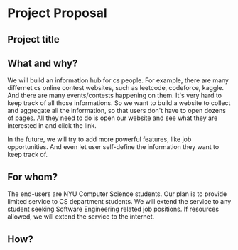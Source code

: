 # Project Proposal

## Project title


## What and why?
<!-- What software system would you like to build this semester, and why?  Include a description of what problem the system would solve and why this is important. -->
We will build an information hub for cs people. For example, there are many differnet cs online contest websites, such as leetcode, codeforce, kaggle. And there are many events/contests happening on them. It's very hard to keep track of all those informations. So we want to build a website to collect and aggregate all the information, so that users don't have to open dozens of pages. All they need to do is open our website and see what they are interested in and click the link. 

In the future, we will try to add more powerful features, like job opportunities. And even let user self-define the information they want to keep track of.


## For whom?
<!-- Who will this software be for?  These people are your end-users or customers.

Do not make software for imaginary users who do not exist - you must have real people as your initial end-users.  Tell us who they are.  For example, is it for a particular type of business, mass consumer, a campus office, a professor, or friends or family, or ... people just like you.

Understanding who your end-users are, and ideally speaking with some along the way, will help you refine your designs to be suitable for your audience, and understand whether you have succeeded at the end or not. -->
The end-users are NYU Computer Science students. Our plan is to provide limited service to CS department students. We will extend the service to any student seeking Software Engineering related job positions. If resources allowed, we will extend the service to the internet.

## How?
<!-- A description of what the system will do from an end-user's perspective.  Be as complete as necessary to fully explain the system, but do not worry about technical implementation - this will be developed in subsequent work. -->


